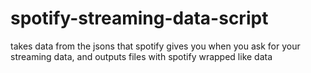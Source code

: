 # spotify-streaming-data-script
takes data from the jsons that spotify gives you when you ask for your streaming data, and outputs files with spotify wrapped like data
